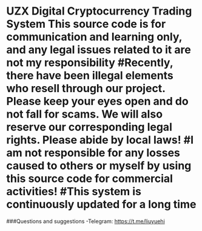 UZX Digital Cryptocurrency Trading System
This source code is for communication and learning only, and any legal issues related to it are not my responsibility
#Recently, there have been illegal elements who resell through our project. Please keep your eyes open and do not fall for scams. We will also reserve our corresponding legal rights. Please abide by local laws!
#I am not responsible for any losses caused to others or myself by using this source code for commercial activities!
#This system is continuously updated for a long time
=====================================
###Questions and suggestions
-Telegram: https://t.me/liuyuehi
